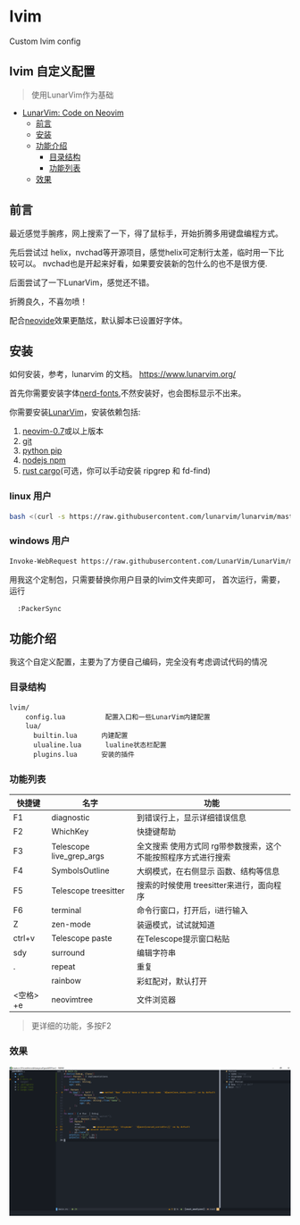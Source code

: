 # lvim

Custom lvim config

lvim 自定义配置
-----------------------------------------
> 使用LunarVim作为基础
- [LunarVim: Code on Neovim](#lunarvim-code-on-neovim)
  - [前言](#前言)
  - [安装](#安装)
  - [功能介绍](#功能介绍)
    - [目录结构](#目录结构)
    - [功能列表](#目录列表)
  - [效果](#效果)
## 前言
最近感觉手腕疼，网上搜索了一下，得了鼠标手，开始折腾多用键盘编程方式。

先后尝试过 helix，nvchad等开源项目，感觉helix可定制行太差，临时用一下比较可以。
nvchad也是开起来好看，如果要安装新的包什么的也不是很方便.

后面尝试了一下LunarVim，感觉还不错。

折腾良久，不喜勿喷！

配合[neovide](https://github.com/neovide/neovide)效果更酷炫，默认脚本已设置好字体。
## 安装
如何安装，参考，lunarvim 的文档。
https://www.lunarvim.org/

首先你需要安装字体[nerd-fonts](https://github.com/ryanoasis/nerd-fonts),不然安装好，也会图标显示不出来。

你需要安装[LunarVim](https://www.lunarvim.org/01-installing.html#installation)，安装依赖包括:

1. [neovim-0.7](https://github.com/neovim/neovim/releases)或以上版本
2. [git](https://git-scm.com/downloads)
3. [python pip](https://pip.pypa.io/en/stable/installation/)
4. [nodejs npm](https://www.npmjs.com/)
5. [rust cargo](https://www.rust-lang.org/)(可选，你可以手动安装 ripgrep 和 fd-find)
### linux 用户
```sh
bash <(curl -s https://raw.githubusercontent.com/lunarvim/lunarvim/master/utils/installer/install.sh)
```
### windows 用户

```sh
Invoke-WebRequest https://raw.githubusercontent.com/LunarVim/LunarVim/master/utils/installer/install.ps1 -UseBasicParsing | Invoke-Expression
```
用我这个定制包，只需要替换你用户目录的lvim文件夹即可，
首次运行，需要，运行
```sh
  :PackerSync
```

## 功能介绍
我这个自定义配置，主要为了方便自己编码，完全没有考虑调试代码的情况
### 目录结构
```txt
lvim/
    config.lua          配置入口和一些LunarVim内建配置
    lua/
      builtin.lua      内建配置
      ulualine.lua      lualine状态栏配置
      plugins.lua      安装的插件
```
### 功能列表
| 快捷键 | 名字 | 功能 |
|  ----  | ----  | ----  |
|F1 |diagnostic| 到错误行上，显示详细错误信息|
|F2 |WhichKey| 快捷键帮助|
|F3|Telescope live_grep_args|  全文搜索 使用方式同 rg带参数搜索，这个不能按照程序方式进行搜索|
|F4|SymbolsOutline| 大纲模式，在右侧显示 函数、结构等信息|
|F5|Telescope treesitter| 搜索的时候使用 treesitter来进行，面向程序|
|F6|terminal| 命令行窗口，打开后，i进行输入 |
|Z|zen-mode| 装逼模式，试试就知道|
|ctrl+v|Telescope paste|在Telescope提示窗口粘贴|
|sdy|surround|编辑字符串|
|.|repeat|重复|
||rainbow|彩虹配对，默认打开|
|<空格> +e |neovimtree | 文件浏览器|

> 更详细的功能，多按F2

### 效果
![lvim](images/lvim.png "不多废话,直接上图")

